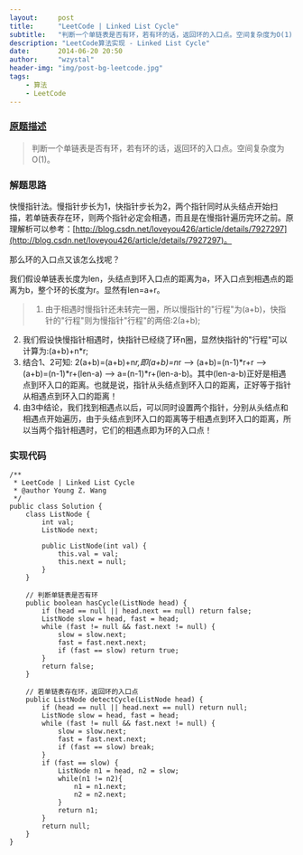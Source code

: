 ```yaml
---
layout:     post
title:      "LeetCode | Linked List Cycle"
subtitle:   "判断一个单链表是否有环，若有环的话，返回环的入口点。空间复杂度为O(1)"
description: "LeetCode算法实现 - Linked List Cycle"
date:       2014-06-20 20:50
author:     "wzystal"
header-img: "img/post-bg-leetcode.jpg"
tags:
    - 算法
    - LeetCode
---
```


### [原题描述](https://oj.leetcode.com/problems/linked-list-cycle/)
> 判断一个单链表是否有环，若有环的话，返回环的入口点。空间复杂度为O(1)。

### 解题思路
快慢指针法。慢指针步长为1，快指针步长为2，两个指针同时从头结点开始扫描，若单链表存在环，则两个指针必定会相遇，而且是在慢指针遍历完环之前。原理解析可以参考：[http://blog.csdn.net/loveyou426/article/details/7927297](http://blog.csdn.net/loveyou426/article/details/7927297)。

那么环的入口点又该怎么找呢？  

我们假设单链表长度为len，头结点到环入口点的距离为a，环入口点到相遇点的距离为b，整个环的长度为r。显然有len=a+r。
>1. 由于相遇时慢指针还未转完一圈，所以慢指针的"行程"为(a+b)，快指针的"行程"则为慢指针"行程"的两倍:2(a+b);
2. 我们假设快慢指针相遇时，快指针已经绕了环n圈，显然快指针的"行程"可以计算为:(a+b)+n*r; 
3. 结合1、2可知: 2(a+b)=(a+b)+n*r,即(a+b)=n*r --> (a+b)=(n-1)*r+r --> (a+b)=(n-1)*r+(len-a) --> a=(n-1)*r+(len-a-b)。其中(len-a-b)正好是相遇点到环入口的距离。也就是说，指针从头结点到环入口的距离，正好等于指针从相遇点到环入口的距离！
4. 由3中结论，我们找到相遇点以后，可以同时设置两个指针，分别从头结点和相遇点开始遍历，由于头结点到环入口的距离等于相遇点到环入口的距离，所以当两个指针相遇时，它们的相遇点即为环的入口点！

### 实现代码
```
/** 
 * LeetCode | Linked List Cycle 
 * @author Young Z. Wang 
 */  
public class Solution {  
    class ListNode {  
        int val;  
        ListNode next;  
  
        public ListNode(int val) {  
            this.val = val;  
            this.next = null;  
        }  
    }  
  
    // 判断单链表是否有环  
    public boolean hasCycle(ListNode head) {  
        if (head == null || head.next == null) return false;  
        ListNode slow = head, fast = head;  
        while (fast != null && fast.next != null) {  
            slow = slow.next;  
            fast = fast.next.next;  
            if (fast == slow) return true;  
        }  
        return false;  
    }  
  
    // 若单链表存在环，返回环的入口点  
    public ListNode detectCycle(ListNode head) {  
        if (head == null || head.next == null) return null;  
        ListNode slow = head, fast = head;  
        while (fast != null && fast.next != null) {  
            slow = slow.next;  
            fast = fast.next.next;  
            if (fast == slow) break;  
        }  
        if (fast == slow) {  
            ListNode n1 = head, n2 = slow;  
            while(n1 != n2){  
                n1 = n1.next;  
                n2 = n2.next;  
            }  
            return n1;  
        }  
        return null;  
    }  
}  
```


